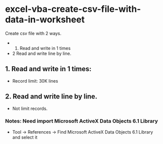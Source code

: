 # excel-vba-create-csv-file-with-data-in-worksheet
Create csv file with 2 ways. 
  - 1. Read and write in 1 times
  - 2 Read and write line by line.

## 1. Read and write in 1 times:
  - Record limit: 30K lines

## 2. Read and write line by line.
  - Not limit records.

### Notes: Need import Microsoft ActiveX Data Objects 6.1 Library
- Tool -> References -> Find Microsoft ActiveX Data Objects 6.1 Library and select it 
